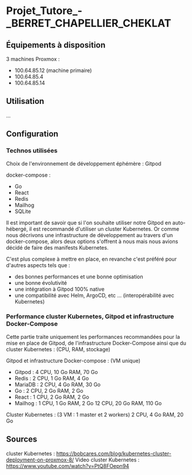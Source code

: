 # Projet_Tutore_-_BERRET_CHAPELLIER_CHEKLAT

## Équipements à disposition

3 machines Proxmox :
- 100.64.85.12 (machine primaire)
- 100.64.85.4
- 100.64.85.14


## Utilisation

...


## Configuration

### Technos utilisées

Choix de l'environnement de développement éphémère :
Gitpod

docker-compose :
- Go
- React
- Redis
- Mailhog
- SQLite

Il est important de savoir que si l'on souhaite utiliser notre Gitpod en auto-hébergé, il est recommandé d'utiliser un 
cluster Kubernetes. Or comme nous décrivons une infrastructure de développement au travers d'un docker-compose, alors 
deux options s'offrent à nous mais nous avions décidé de faire des manifests Kubernetes.

C'est plus complexe à mettre en place, en revanche c'est préféré pour d'autres aspects tels que :
- des bonnes performances et une bonne optimisation
- une bonne évolutivité
- une intégration à Gitpod 100% native
- une compatibilité avec Helm, ArgoCD, etc ... (interopérabilité avec Kubernetes)


### Performance cluster Kubernetes, Gitpod et infrastructure Docker-Compose

Cette partie traite uniquement les performances recommandées pour la mise en place de Gitpod, de l'infrastructure Docker-Compose
ainsi que du cluster Kubernetes : (CPU, RAM, stockage)

Gitpod et infrastructure Docker-compose : (VM unique)
- Gitpod :          4 CPU, 10 Go RAM, 70 Go 
- Redis :           2 CPU, 1 Go RAM, 4 Go
- MariaDB :         2 CPU, 4 Go RAM, 30 Go
- Go :              2 CPU, 2 Go RAM, 2 Go
- React :           1 CPU, 2 Go RAM, 2 Go
- Mailhog :         1 CPU, 1 Go RAM, 2 Go
12 CPU, 20 Go RAM, 110 Go

Cluster Kubernetes : (3 VM : 1 master et 2 workers)
2 CPU, 4 Go RAM, 20 Go


## Sources

cluster Kubernetes : https://bobcares.com/blog/kubernetes-cluster-deployment-on-proxmox-8/
Video cluster Kubernetes : https://www.youtube.com/watch?v=PtQ8FOepn94
